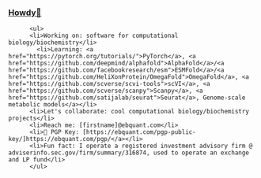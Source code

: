 <div>
	<a href="https://github.com/nickhericks/hand-wave-animation/blob/master/styles.css">
        <h3>Howdy<span class="wave">👋</span></h3>
	</a>
</div>

          <ul>
          <li>Working on: software for computational biology/biochemistry</li>
            <li>Learning: <a href="https://pytorch.org/tutorials/">PyTorch</a>, <a href="https://github.com/deepmind/alphafold">AlphaFold</a>/<a href="https://github.com/facebookresearch/esm">ESMFold</a>/<a href="https://github.com/HeliXonProtein/OmegaFold">OmegaFold</a>, <a href="https://github.com/scverse/scvi-tools">scVI</a>, <a href="https://github.com/scverse/scanpy">Scanpy</a>, <a href="https://github.com/satijalab/seurat">Seurat</a>, Genome-scale metabolic models</a></li>
          <li>Let's collaborate: cool computational biology/biochemistry projects</li>
          <li>Reach me: [firstname]@ebquant.com</li>
          <li>🔐 PGP Key: [https://ebquant.com/pgp-public-key/]https://ebquant.com/pgp/</a></li>
          <li>Fun fact: I operate a registered investment advisory firm @ adviserinfo.sec.gov/firm/summary/316874, used to operate an exchange and LP fund</li>
          </ul>
